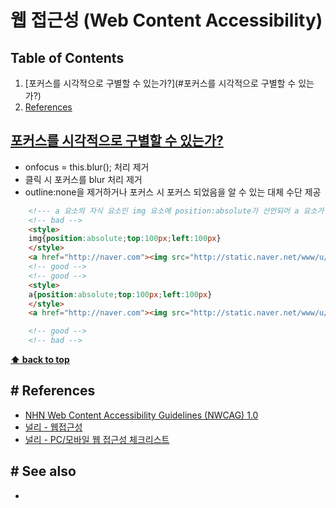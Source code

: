 # 웹 접근성 (Web Content Accessibility)

## Table of Contents

  1. [포커스를 시각적으로 구별할 수 있는가?](#포커스를 시각적으로 구별할 수 있는가?)
  1. [References](#references)
  

## [포커스를 시각적으로 구별할 수 있는가?](https://nuli.navercorp.com/sharing/a11y/checklist/6.3.1)
- onfocus = this.blur(); 처리 제거
- 클릭 시 포커스를 blur 처리 제거
- outline:none을 제거하거나 포커스 시 포커스 되었음을 알 수 있는 대체 수단 제공
    
```html
    <!--- a 요소의 자식 요소인 img 요소에 position:absolute가 선언되어 a 요소가 자체 크기를 갖지 못하게 됨. 그 결과 키보드 포커스 시 외곽선이 표시되지 못함. -->
    <!-- bad -->
    <style>
    img{position:absolute;top:100px;left:100px}
    </style>
    <a href="http://naver.com"><img src="http://static.naver.net/www/u/2010/0611/nmms_215646753.gif" alt="네이버"></a>
    <!-- good -->
    <!-- good -->
    <style>
    a{position:absolute;top:100px;left:100px}
    </style>
    <a href="http://naver.com"><img src="http://static.naver.net/www/u/2010/0611/nmms_215646753.gif" alt="네이버"></a>
```
        
```html
    <!-- good -->
    <!-- bad -->
```

**[⬆ back to top](#table-of-contents)**


## # References
- [NHN Web Content Accessibility Guidelines (NWCAG) 1.0](https://nuli.navercorp.com/sharing/a11y/nwcag)
- [널리 - 웹접근성](https://nuli.navercorp.com/sharing/a11y/education#task4)
- [널리 - PC/모바일 웹 접근성 체크리스트](https://nuli.navercorp.com/sharing/a11y/checklist/1.1.1)


## # See also
- 

